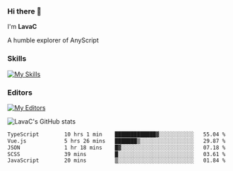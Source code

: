 ### Hi there 👋
I'm **LavaC**

A humble explorer of AnyScript

### Skills
[![My Skills](https://skillicons.dev/icons?i=js,ts,vue,nodejs,nuxtjs,astro,solidjs,tailwind)](https://skillicons.dev)

### Editors
[![My Editors](https://skillicons.dev/icons?i=neovim,vscode)](https://skillicons.dev)

![LavaC's GitHub stats](https://github-readme-stats.vercel.app/api?username=LavaCxx&show_icons=true&theme=synthwave)

<!--START_SECTION:waka-->

```txt
TypeScript        10 hrs 1 min    █████████████▓░░░░░░░░░░░   55.04 %
Vue.js            5 hrs 26 mins   ███████▒░░░░░░░░░░░░░░░░░   29.87 %
JSON              1 hr 18 mins    █▓░░░░░░░░░░░░░░░░░░░░░░░   07.18 %
SCSS              39 mins         █░░░░░░░░░░░░░░░░░░░░░░░░   03.61 %
JavaScript        20 mins         ▒░░░░░░░░░░░░░░░░░░░░░░░░   01.84 %
```

<!--END_SECTION:waka-->
